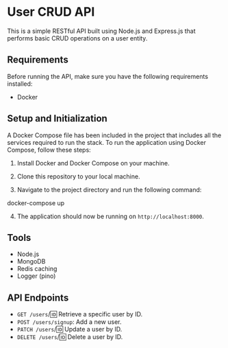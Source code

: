 # User CRUD API

This is a simple RESTful API built using Node.js and Express.js that performs basic CRUD operations on a user entity.

## Requirements

Before running the API, make sure you have the following requirements installed:

- Docker

## Setup and Initialization

A Docker Compose file has been included in the project that includes all the services required to run the stack. To run the application using Docker Compose, follow these steps:

1. Install Docker and Docker Compose on your machine.

2. Clone this repository to your local machine.

3. Navigate to the project directory and run the following command:

docker-compose up


4. The application should now be running on `http://localhost:8000`.

## Tools

- Node.js
- MongoDB
- Redis caching
- Logger (pino)

## API Endpoints

- `GET /users`/:id: Retrieve a specific user by ID.
- `POST /users/signup`: Add a new user.
- `PATCH /users`/:id: Update a user by ID.
- `DELETE /users`/:id: Delete a user by ID.